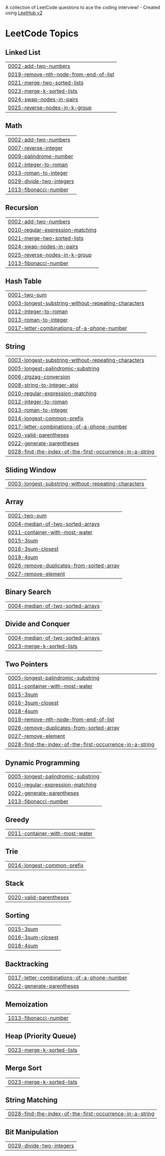 A collection of LeetCode questions to ace the coding interview! - Created using [LeetHub v2](https://github.com/arunbhardwaj/LeetHub-2.0)
<!---LeetCode Topics Start-->
# LeetCode Topics
## Linked List
|  |
| ------- |
| [0002-add-two-numbers](https://github.com/iymw/leetcode/tree/master/0002-add-two-numbers) |
| [0019-remove-nth-node-from-end-of-list](https://github.com/iymw/leetcode/tree/master/0019-remove-nth-node-from-end-of-list) |
| [0021-merge-two-sorted-lists](https://github.com/iymw/leetcode/tree/master/0021-merge-two-sorted-lists) |
| [0023-merge-k-sorted-lists](https://github.com/iymw/leetcode/tree/master/0023-merge-k-sorted-lists) |
| [0024-swap-nodes-in-pairs](https://github.com/iymw/leetcode/tree/master/0024-swap-nodes-in-pairs) |
| [0025-reverse-nodes-in-k-group](https://github.com/iymw/leetcode/tree/master/0025-reverse-nodes-in-k-group) |
## Math
|  |
| ------- |
| [0002-add-two-numbers](https://github.com/iymw/leetcode/tree/master/0002-add-two-numbers) |
| [0007-reverse-integer](https://github.com/iymw/leetcode/tree/master/0007-reverse-integer) |
| [0009-palindrome-number](https://github.com/iymw/leetcode/tree/master/0009-palindrome-number) |
| [0012-integer-to-roman](https://github.com/iymw/leetcode/tree/master/0012-integer-to-roman) |
| [0013-roman-to-integer](https://github.com/iymw/leetcode/tree/master/0013-roman-to-integer) |
| [0029-divide-two-integers](https://github.com/iymw/leetcode/tree/master/0029-divide-two-integers) |
| [1013-fibonacci-number](https://github.com/iymw/leetcode/tree/master/1013-fibonacci-number) |
## Recursion
|  |
| ------- |
| [0002-add-two-numbers](https://github.com/iymw/leetcode/tree/master/0002-add-two-numbers) |
| [0010-regular-expression-matching](https://github.com/iymw/leetcode/tree/master/0010-regular-expression-matching) |
| [0021-merge-two-sorted-lists](https://github.com/iymw/leetcode/tree/master/0021-merge-two-sorted-lists) |
| [0024-swap-nodes-in-pairs](https://github.com/iymw/leetcode/tree/master/0024-swap-nodes-in-pairs) |
| [0025-reverse-nodes-in-k-group](https://github.com/iymw/leetcode/tree/master/0025-reverse-nodes-in-k-group) |
| [1013-fibonacci-number](https://github.com/iymw/leetcode/tree/master/1013-fibonacci-number) |
## Hash Table
|  |
| ------- |
| [0001-two-sum](https://github.com/iymw/leetcode/tree/master/0001-two-sum) |
| [0003-longest-substring-without-repeating-characters](https://github.com/iymw/leetcode/tree/master/0003-longest-substring-without-repeating-characters) |
| [0012-integer-to-roman](https://github.com/iymw/leetcode/tree/master/0012-integer-to-roman) |
| [0013-roman-to-integer](https://github.com/iymw/leetcode/tree/master/0013-roman-to-integer) |
| [0017-letter-combinations-of-a-phone-number](https://github.com/iymw/leetcode/tree/master/0017-letter-combinations-of-a-phone-number) |
## String
|  |
| ------- |
| [0003-longest-substring-without-repeating-characters](https://github.com/iymw/leetcode/tree/master/0003-longest-substring-without-repeating-characters) |
| [0005-longest-palindromic-substring](https://github.com/iymw/leetcode/tree/master/0005-longest-palindromic-substring) |
| [0006-zigzag-conversion](https://github.com/iymw/leetcode/tree/master/0006-zigzag-conversion) |
| [0008-string-to-integer-atoi](https://github.com/iymw/leetcode/tree/master/0008-string-to-integer-atoi) |
| [0010-regular-expression-matching](https://github.com/iymw/leetcode/tree/master/0010-regular-expression-matching) |
| [0012-integer-to-roman](https://github.com/iymw/leetcode/tree/master/0012-integer-to-roman) |
| [0013-roman-to-integer](https://github.com/iymw/leetcode/tree/master/0013-roman-to-integer) |
| [0014-longest-common-prefix](https://github.com/iymw/leetcode/tree/master/0014-longest-common-prefix) |
| [0017-letter-combinations-of-a-phone-number](https://github.com/iymw/leetcode/tree/master/0017-letter-combinations-of-a-phone-number) |
| [0020-valid-parentheses](https://github.com/iymw/leetcode/tree/master/0020-valid-parentheses) |
| [0022-generate-parentheses](https://github.com/iymw/leetcode/tree/master/0022-generate-parentheses) |
| [0028-find-the-index-of-the-first-occurrence-in-a-string](https://github.com/iymw/leetcode/tree/master/0028-find-the-index-of-the-first-occurrence-in-a-string) |
## Sliding Window
|  |
| ------- |
| [0003-longest-substring-without-repeating-characters](https://github.com/iymw/leetcode/tree/master/0003-longest-substring-without-repeating-characters) |
## Array
|  |
| ------- |
| [0001-two-sum](https://github.com/iymw/leetcode/tree/master/0001-two-sum) |
| [0004-median-of-two-sorted-arrays](https://github.com/iymw/leetcode/tree/master/0004-median-of-two-sorted-arrays) |
| [0011-container-with-most-water](https://github.com/iymw/leetcode/tree/master/0011-container-with-most-water) |
| [0015-3sum](https://github.com/iymw/leetcode/tree/master/0015-3sum) |
| [0016-3sum-closest](https://github.com/iymw/leetcode/tree/master/0016-3sum-closest) |
| [0018-4sum](https://github.com/iymw/leetcode/tree/master/0018-4sum) |
| [0026-remove-duplicates-from-sorted-array](https://github.com/iymw/leetcode/tree/master/0026-remove-duplicates-from-sorted-array) |
| [0027-remove-element](https://github.com/iymw/leetcode/tree/master/0027-remove-element) |
## Binary Search
|  |
| ------- |
| [0004-median-of-two-sorted-arrays](https://github.com/iymw/leetcode/tree/master/0004-median-of-two-sorted-arrays) |
## Divide and Conquer
|  |
| ------- |
| [0004-median-of-two-sorted-arrays](https://github.com/iymw/leetcode/tree/master/0004-median-of-two-sorted-arrays) |
| [0023-merge-k-sorted-lists](https://github.com/iymw/leetcode/tree/master/0023-merge-k-sorted-lists) |
## Two Pointers
|  |
| ------- |
| [0005-longest-palindromic-substring](https://github.com/iymw/leetcode/tree/master/0005-longest-palindromic-substring) |
| [0011-container-with-most-water](https://github.com/iymw/leetcode/tree/master/0011-container-with-most-water) |
| [0015-3sum](https://github.com/iymw/leetcode/tree/master/0015-3sum) |
| [0016-3sum-closest](https://github.com/iymw/leetcode/tree/master/0016-3sum-closest) |
| [0018-4sum](https://github.com/iymw/leetcode/tree/master/0018-4sum) |
| [0019-remove-nth-node-from-end-of-list](https://github.com/iymw/leetcode/tree/master/0019-remove-nth-node-from-end-of-list) |
| [0026-remove-duplicates-from-sorted-array](https://github.com/iymw/leetcode/tree/master/0026-remove-duplicates-from-sorted-array) |
| [0027-remove-element](https://github.com/iymw/leetcode/tree/master/0027-remove-element) |
| [0028-find-the-index-of-the-first-occurrence-in-a-string](https://github.com/iymw/leetcode/tree/master/0028-find-the-index-of-the-first-occurrence-in-a-string) |
## Dynamic Programming
|  |
| ------- |
| [0005-longest-palindromic-substring](https://github.com/iymw/leetcode/tree/master/0005-longest-palindromic-substring) |
| [0010-regular-expression-matching](https://github.com/iymw/leetcode/tree/master/0010-regular-expression-matching) |
| [0022-generate-parentheses](https://github.com/iymw/leetcode/tree/master/0022-generate-parentheses) |
| [1013-fibonacci-number](https://github.com/iymw/leetcode/tree/master/1013-fibonacci-number) |
## Greedy
|  |
| ------- |
| [0011-container-with-most-water](https://github.com/iymw/leetcode/tree/master/0011-container-with-most-water) |
## Trie
|  |
| ------- |
| [0014-longest-common-prefix](https://github.com/iymw/leetcode/tree/master/0014-longest-common-prefix) |
## Stack
|  |
| ------- |
| [0020-valid-parentheses](https://github.com/iymw/leetcode/tree/master/0020-valid-parentheses) |
## Sorting
|  |
| ------- |
| [0015-3sum](https://github.com/iymw/leetcode/tree/master/0015-3sum) |
| [0016-3sum-closest](https://github.com/iymw/leetcode/tree/master/0016-3sum-closest) |
| [0018-4sum](https://github.com/iymw/leetcode/tree/master/0018-4sum) |
## Backtracking
|  |
| ------- |
| [0017-letter-combinations-of-a-phone-number](https://github.com/iymw/leetcode/tree/master/0017-letter-combinations-of-a-phone-number) |
| [0022-generate-parentheses](https://github.com/iymw/leetcode/tree/master/0022-generate-parentheses) |
## Memoization
|  |
| ------- |
| [1013-fibonacci-number](https://github.com/iymw/leetcode/tree/master/1013-fibonacci-number) |
## Heap (Priority Queue)
|  |
| ------- |
| [0023-merge-k-sorted-lists](https://github.com/iymw/leetcode/tree/master/0023-merge-k-sorted-lists) |
## Merge Sort
|  |
| ------- |
| [0023-merge-k-sorted-lists](https://github.com/iymw/leetcode/tree/master/0023-merge-k-sorted-lists) |
## String Matching
|  |
| ------- |
| [0028-find-the-index-of-the-first-occurrence-in-a-string](https://github.com/iymw/leetcode/tree/master/0028-find-the-index-of-the-first-occurrence-in-a-string) |
## Bit Manipulation
|  |
| ------- |
| [0029-divide-two-integers](https://github.com/iymw/leetcode/tree/master/0029-divide-two-integers) |
<!---LeetCode Topics End-->